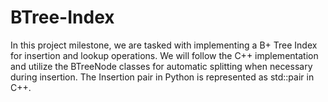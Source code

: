 # BTree-Index


In this project milestone, we are tasked with implementing a B+ Tree Index for insertion and lookup operations. We will follow the C++ implementation and utilize the BTreeNode classes for automatic splitting when necessary during insertion. The Insertion pair in Python is represented as std::pair in C++.
